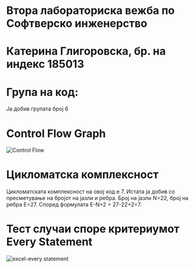 # Втора лабораториска вежба по Софтверско инженерство
# Катерина Глигоровска, бр. на индекс 185013
# Група на код:
Ја добив групата број 6
# Control Flow Graph
![Control Flow](https://user-images.githubusercontent.com/44732265/84551798-fc2a4f00-ad0e-11ea-852c-cfe2eddc1691.png)
# Цикломатска комплексност
Цикломатската комплексност на овој код е 7. Истата ја добив со пресметување на бројот на јазли и ребра. Број на јазли N=22, број на ребра E=27. Според формулата E-N+2 = 27-22+2=7.
# Тест случаи споре критериумот Every Statement
![excel-every statement](https://user-images.githubusercontent.com/44732265/84552261-6db6cd00-ad10-11ea-9267-c60e9892c1cb.png)
